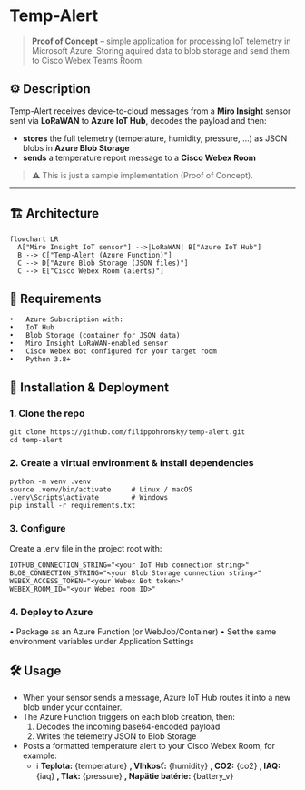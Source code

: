 # Temp-Alert

> **Proof of Concept** – simple application for processing IoT telemetry in Microsoft Azure. Storing aquired data to blob storage and send them to Cisco Webex Teams Room.

## ⚙️ Description
Temp-Alert receives device-to-cloud messages from a **Miro Insight** sensor sent via **LoRaWAN** to **Azure IoT Hub**, decodes the payload and then:
- **stores** the full telemetry (temperature, humidity, pressure, …) as JSON blobs in **Azure Blob Storage**  
- **sends** a temperature report message to a **Cisco Webex Room**  

> ⚠️ This is just a sample implementation (Proof of Concept).

---

## 🏗️ Architecture

```mermaid
flowchart LR
  A["Miro Insight IoT sensor"] -->|LoRaWAN| B["Azure IoT Hub"]
  B --> C["Temp-Alert (Azure Function)"]
  C --> D["Azure Blob Storage (JSON files)"]
  C --> E["Cisco Webex Room (alerts)"]
```

## 🚀 Requirements
	•	Azure Subscription with:
	•	IoT Hub
	•	Blob Storage (container for JSON data)
	•	Miro Insight LoRaWAN-enabled sensor
	•	Cisco Webex Bot configured for your target room
	•	Python 3.8+

## 🔧 Installation & Deployment
### 1.	Clone the repo

    git clone https://github.com/filippohronsky/temp-alert.git
    cd temp-alert

### 2.	Create a virtual environment & install dependencies
    python -m venv .venv
    source .venv/bin/activate     # Linux / macOS
    .venv\Scripts\activate        # Windows
    pip install -r requirements.txt

### 3.	Configure
Create a .env file in the project root with:

    IOTHUB_CONNECTION_STRING="<your IoT Hub connection string>"
    BLOB_CONNECTION_STRING="<your Blob Storage connection string>"
    WEBEX_ACCESS_TOKEN="<your Webex Bot token>"
    WEBEX_ROOM_ID="<your Webex room ID>"

### 4.	Deploy to Azure
•	Package as an Azure Function (or WebJob/Container)
•	Set the same environment variables under Application Settings

## 🛠️ Usage
+ When your sensor sends a message, Azure IoT Hub routes it into a new blob under your container.
+ The Azure Function triggers on each blob creation, then:
	1. Decodes the incoming base64-encoded payload
	2.	Writes the telemetry JSON to Blob Storage
+ Posts a formatted temperature alert to your Cisco Webex Room, for example:
	+ ℹ️ **Teplota:** {temperature} **, Vlhkosť:** {humidity} **, CO2:** {co2} **, IAQ:** {iaq} **, Tlak:** {pressure} **, Napätie batérie:** {battery_v}
